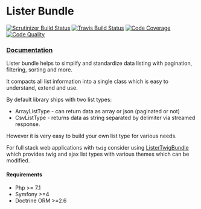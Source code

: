 # Lister Bundle

[![Scrutinizer Build Status](https://img.shields.io/scrutinizer/build/g/povs/ListerBundle/master?label=scrutinizer-ci)](https://scrutinizer-ci.com/g/povs/ListerBundle/build-status/master)
[![Travis Build Status](https://img.shields.io/travis/povs/ListerBundle/master?label=travis-ci)](https://travis-ci.com/povs/ListerBundle)
[![Code Coverage](https://scrutinizer-ci.com/g/povs/ListerBundle/badges/coverage.png?b=master)](https://scrutinizer-ci.com/g/povs/ListerBundle/?branch=master)
[![Code Quality](https://img.shields.io/scrutinizer/quality/g/povs/ListerBundle/master)](https://scrutinizer-ci.com/g/povs/ListerBundle/?branch=master)

### [Documentation]()

Lister bundle helps to simplify and standardize data listing with pagination, filtering, sorting and more.

It compacts all list information into a single class which is easy to understand, extend and use.
 
By default library ships with two list types:
 - ArrayListType - can return data as array or json (paginated or not)
 - CsvListType - returns data as string separated by delimiter via streamed response.
 
However it is very easy to build your own list type for various needs.
 
For full stack web applications with `twig` consider using [ListerTwigBundle](https://github.com/povs/ListerTwigBundle)
which provides twig and ajax list types with various themes which can be modified.

#### Requirements

- Php >= 7.1
- Symfony >=4
- Doctrine ORM >=2.6